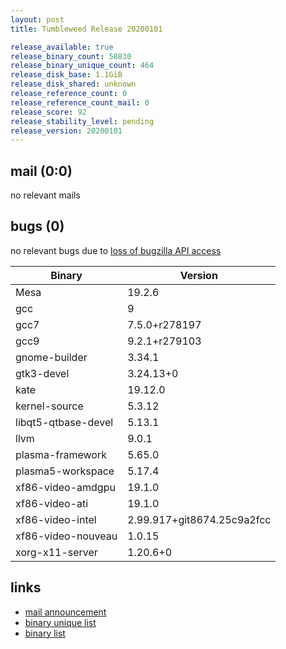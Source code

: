 ```yaml
---
layout: post
title: Tumbleweed Release 20200101

release_available: true
release_binary_count: 58830
release_binary_unique_count: 464
release_disk_base: 1.1GiB
release_disk_shared: unknown
release_reference_count: 0
release_reference_count_mail: 0
release_score: 92
release_stability_level: pending
release_version: 20200101
---
```


## mail (0:0)

no relevant mails

## bugs (0)

<!--more-->

no relevant bugs due to [loss of bugzilla API access](https://bugzilla.opensuse.org/show_bug.cgi?id=1157722)

Binary | Version
--- | ---
Mesa | 19.2.6
gcc | 9
gcc7 | 7.5.0+r278197
gcc9 | 9.2.1+r279103
gnome-builder | 3.34.1
gtk3-devel | 3.24.13+0
kate | 19.12.0
kernel-source | 5.3.12
libqt5-qtbase-devel | 5.13.1
llvm | 9.0.1
plasma-framework | 5.65.0
plasma5-workspace | 5.17.4
xf86-video-amdgpu | 19.1.0
xf86-video-ati | 19.1.0
xf86-video-intel | 2.99.917+git8674.25c9a2fcc
xf86-video-nouveau | 1.0.15
xorg-x11-server | 1.20.6+0

## links

- [mail announcement](https://lists.opensuse.org/opensuse-factory/2020-01/msg00025.html)
- [binary unique list](http://download.opensuse.org/history/20200101/rpm.unique.list)
- [binary list](http://download.opensuse.org/history/20200101/rpm.list)
